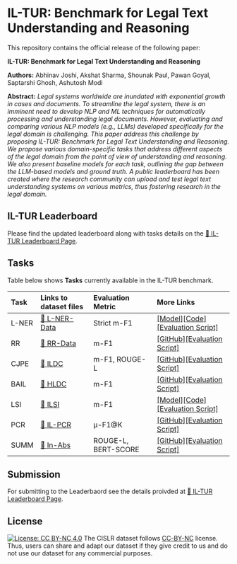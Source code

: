 # IL-TUR: Benchmark for Legal Text Understanding and Reasoning


This repository contains the official release of the following paper:

**IL-TUR: Benchmark for Legal Text Understanding and Reasoning**<br>

**Authors:** Abhinav Joshi, Akshat Sharma, Shounak Paul, Pawan Goyal, Saptarshi Ghosh, Ashutosh Modi <br>

**Abstract:** 
*Legal systems worldwide are inundated with exponential growth in cases and documents. To streamline the legal system, there is an imminent need to develop NLP and ML techniques for automatically processing and understanding legal documents. However, evaluating and comparing various NLP models (e.g., LLMs) developed specifically for the legal domain is challenging. This paper address this challenge by proposing IL-TUR: Benchmark for Legal Text Understanding and Reasoning. We propose various domain-specific tasks that address different aspects of the legal domain from the point of view of understanding and reasoning. We also present baseline models for each task, outlining the gap between the LLM-based models and ground truth. A public leaderboard has been created where the research community can upload and test legal text understanding systems on various metrics, thus fostering research in the legal domain.*


## IL-TUR Leaderboard

Please find the updated leaderboard along with tasks details on the [🔗 IL-TUR Leaderboard Page](https://cse.iitk.ac.in/users/ashutoshm/IL-TUR/).


## Tasks

Table below shows **Tasks** currently available in the IL-TUR benchmark.


| Task | Links to dataset files | Evaluation Metric | More Links | 
| :-----       | :---              | :-----   | :-----   
| L-NER |   [ 🔗 L-NER-Data ](https://1drv.ms/f/s!AuBOJ2hW9Gimgbl0-UY_ydhQvfF7_g?e=vcrHPD)   | Strict m-F1 | [[Model]](https://1drv.ms/f/s!AuBOJ2hW9GimgfwveSvzz6lwu0GrPQ?e=GC53SB)[[Code]](https://1drv.ms/f/s!AuBOJ2hW9Gimgo0U74qC4QIAk31Kjg?e=Ya458K)[[Evaluation Script]]() |
| RR |   [🔗 RR-Data](https://1drv.ms/f/s!AuBOJ2hW9GimgboYOG7ZQ99lKJg4Rg?e=Fui1GV)   | m-F1 | [[GitHub]](https://github.com/Exploration-Lab/Rhetorical-Roles)[[Evaluation Script]]() |
| CJPE    |  [ 🔗 ILDC](https://1drv.ms/f/s!AuBOJ2hW9GimgbsPCVlE80TSfjk7Ig?e=pyCkAc)   | m-F1, ROUGE-L | [[GitHub]](https://github.com/Exploration-Lab/CJPE)[[Evaluation Script]]() |
| BAIL     |      [🔗 HLDC](https://1drv.ms/f/s!AuBOJ2hW9Gimgbol9ZZbin4eMxnp6g?e=DKo12s)   | m-F1 | [[GitHub]](https://github.com/Exploration-Lab/HLDC)[[Evaluation Script]]() | 
| LSI      |      [🔗 ILSI](https://1drv.ms/f/s!AuBOJ2hW9GimgblvnEV3H715vhgCZQ?e=2CnaV1)   | m-F1 | [[Model]](https://1drv.ms/f/s!AuBOJ2hW9GimgfIpwcYSJjsHUi87XA?e=0Aiv4C)[[Code]](https://1drv.ms/f/s!AuBOJ2hW9GimgodqCD2mIZVQIRMbdg?e=YmIFUX)[[Evaluation Script]]() |
| PCR     |       [🔗 IL-PCR](https://1drv.ms/f/s!AuBOJ2hW9GimgbotGnN0nwbXPUzg5Q?e=KDezhw)   | &mu;-F1@K | [[GitHub]](https://github.com/Exploration-Lab/IL-PCR)[[Evaluation Script]]() |
| SUMM     |          [🔗 In-Abs](https://1drv.ms/f/s!AuBOJ2hW9Gimgbl5s3AOFp54cTR1uQ?e=FcfR25)   | ROUGE-L, BERT-SCORE | [[GitHub]](https://github.com/Law-AI/summarization)[[Evaluation Script]]() | 


## Submission
For submitting to the Leaderbaord see the details proivded at [🔗 IL-TUR Leaderboard Page](https://cse.iitk.ac.in/users/ashutoshm/IL-TUR/). 


## License
[![License: CC BY-NC 4.0](https://img.shields.io/badge/License-CC%20BY--NC%204.0-lightgrey.svg)](https://creativecommons.org/licenses/by-nc/4.0/)
The CISLR dataset follows [CC-BY-NC](CC-BY-NC) license. Thus, users can share and adapt our dataset if they give credit to us and do not use our dataset for any commercial purposes.



